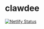 # clawdee


[![Netlify Status](https://api.netlify.com/api/v1/badges/aba06242-ea61-4790-b9ad-02df1701a24d/deploy-status)](https://app.netlify.com/sites/boisterous-strudel-4eed98/deploys)
